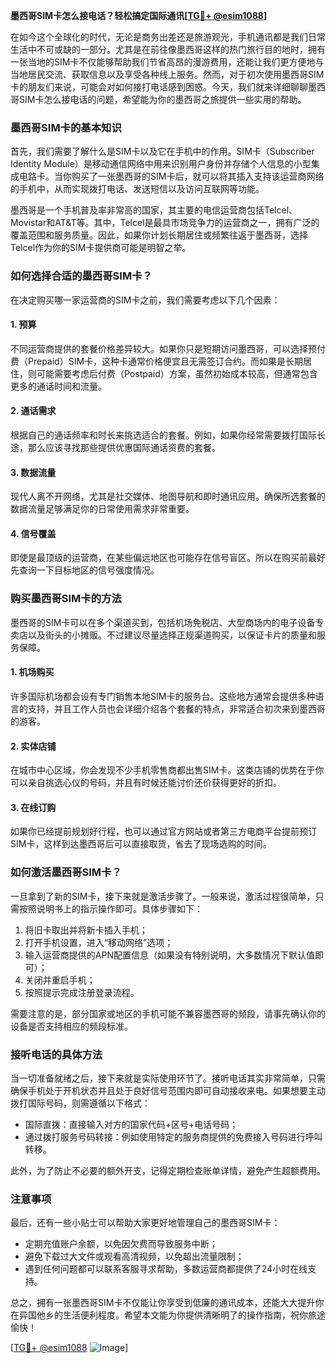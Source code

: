 **墨西哥SIM卡怎么接电话？轻松搞定国际通讯[[TG💪+ @esim1088](https://t.me/s/esim1088)]**

在如今这个全球化的时代，无论是商务出差还是旅游观光，手机通讯都是我们日常生活中不可或缺的一部分。尤其是在前往像墨西哥这样的热门旅行目的地时，拥有一张当地的SIM卡不仅能够帮助我们节省高昂的漫游费用，还能让我们更方便地与当地居民交流、获取信息以及享受各种线上服务。然而，对于初次使用墨西哥SIM卡的朋友们来说，可能会对如何接打电话感到困惑。今天，我们就来详细聊聊墨西哥SIM卡怎么接电话的问题，希望能为你的墨西哥之旅提供一些实用的帮助。

### 墨西哥SIM卡的基本知识

首先，我们需要了解什么是SIM卡以及它在手机中的作用。SIM卡（Subscriber Identity Module）是移动通信网络中用来识别用户身份并存储个人信息的小型集成电路卡。当你购买了一张墨西哥的SIM卡后，就可以将其插入支持该运营商网络的手机中，从而实现拨打电话、发送短信以及访问互联网等功能。

墨西哥是一个手机普及率非常高的国家，其主要的电信运营商包括Telcel、Movistar和AT&T等。其中，Telcel是最具市场竞争力的运营商之一，拥有广泛的覆盖范围和服务质量。因此，如果你计划长期居住或频繁往返于墨西哥，选择Telcel作为你的SIM卡提供商可能是明智之举。

### 如何选择合适的墨西哥SIM卡？

在决定购买哪一家运营商的SIM卡之前，我们需要考虑以下几个因素：

#### 1. **预算**
   不同运营商提供的套餐价格差异较大。如果你只是短期访问墨西哥，可以选择预付费（Prepaid）SIM卡，这种卡通常价格便宜且无需签订合约。而如果是长期居住，则可能需要考虑后付费（Postpaid）方案，虽然初始成本较高，但通常包含更多的通话时间和流量。

#### 2. **通话需求**
   根据自己的通话频率和时长来挑选适合的套餐。例如，如果你经常需要拨打国际长途，那么应该寻找那些提供优惠国际通话资费的套餐。

#### 3. **数据流量**
   现代人离不开网络，尤其是社交媒体、地图导航和即时通讯应用。确保所选套餐的数据流量足够满足你的日常使用需求非常重要。

#### 4. **信号覆盖**
   即使是最顶级的运营商，在某些偏远地区也可能存在信号盲区。所以在购买前最好先查询一下目标地区的信号强度情况。

### 购买墨西哥SIM卡的方法

墨西哥的SIM卡可以在多个渠道买到，包括机场免税店、大型商场内的电子设备专卖店以及街头的小摊贩。不过建议尽量选择正规渠道购买，以保证卡片的质量和服务保障。

#### 1. **机场购买**
   许多国际机场都会设有专门销售本地SIM卡的服务台。这些地方通常会提供多种语言的支持，并且工作人员也会详细介绍各个套餐的特点，非常适合初次来到墨西哥的游客。

#### 2. **实体店铺**
   在城市中心区域，你会发现不少手机零售商都出售SIM卡。这类店铺的优势在于你可以亲自挑选心仪的号码，并且有时候还能讨价还价获得更好的折扣。

#### 3. **在线订购**
   如果你已经提前规划好行程，也可以通过官方网站或者第三方电商平台提前预订SIM卡，这样到达墨西哥后可以直接取货，省去了现场选购的时间。

### 如何激活墨西哥SIM卡？

一旦拿到了新的SIM卡，接下来就是激活步骤了。一般来说，激活过程很简单，只需按照说明书上的指示操作即可。具体步骤如下：

1. 将旧卡取出并将新卡插入手机；
2. 打开手机设置，进入“移动网络”选项；
3. 输入运营商提供的APN配置信息（如果没有特别说明，大多数情况下默认值即可）；
4. 关闭并重启手机；
5. 按照提示完成注册登录流程。

需要注意的是，部分国家或地区的手机可能不兼容墨西哥的频段，请事先确认你的设备是否支持相应的频段标准。

### 接听电话的具体方法

当一切准备就绪之后，接下来就是实际使用环节了。接听电话其实非常简单，只需确保手机处于开机状态并且处于良好信号范围内即可自动接收来电。如果想要主动拨打国际号码，则需遵循以下格式：

- 国际直拨：直接输入对方的国家代码+区号+电话号码；
- 通过拨打服务号码转接：例如使用特定的服务商提供的免费接入号码进行呼叫转移。

此外，为了防止不必要的额外开支，记得定期检查账单详情，避免产生超额费用。

### 注意事项

最后，还有一些小贴士可以帮助大家更好地管理自己的墨西哥SIM卡：

- 定期充值账户余额，以免因欠费而导致服务中断；
- 避免下载过大文件或观看高清视频，以免超出流量限制；
- 遇到任何问题都可以联系客服寻求帮助，多数运营商都提供了24小时在线支持。

总之，拥有一张墨西哥SIM卡不仅能让你享受到低廉的通讯成本，还能大大提升你在异国他乡的生活便利程度。希望本文能为你提供清晰明了的操作指南，祝你旅途愉快！

[[TG💪+ @esim1088](https://t.me/s/esim1088) ![Image](https://i.postimg.cc/4NQfJmqS/Snipaste-2025-05-13-00-14-12.png)]